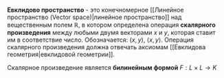 **Евклидово пространство** - это конечномерное [[Линейное пространство (Vector space)|линейное пространство]] над вещественным полем $\mathbb{R}$, в котором определена операция **скалярного произведения** между любыми двумя векторами $x$ и $y$, которая ставит им в соответствие число. Обозначается: $(x,y)$, $\langle x,y\rangle$. Операция скалярного произведения должна отвечать аксиомам [[Евклидова геометрия|евклидовой геометрии]].

Скалярное произведение является **билинейным формой** $F: L \times L \rightarrow K$